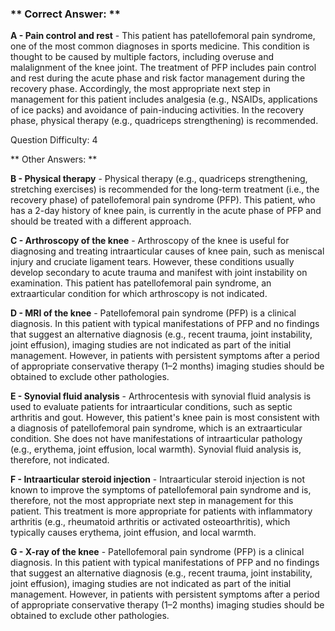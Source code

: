 ### ** Correct Answer: **

**A - Pain control and rest** - This patient has patellofemoral pain syndrome, one of the most common diagnoses in sports medicine. This condition is thought to be caused by multiple factors, including overuse and malalignment of the knee joint. The treatment of PFP includes pain control and rest during the acute phase and risk factor management during the recovery phase. Accordingly, the most appropriate next step in management for this patient includes analgesia (e.g., NSAIDs, applications of ice packs) and avoidance of pain-inducing activities. In the recovery phase, physical therapy (e.g., quadriceps strengthening) is recommended.

Question Difficulty: 4

** Other Answers: **

**B - Physical therapy** - Physical therapy (e.g., quadriceps strengthening, stretching exercises) is recommended for the long-term treatment (i.e., the recovery phase) of patellofemoral pain syndrome (PFP). This patient, who has a 2-day history of knee pain, is currently in the acute phase of PFP and should be treated with a different approach.

**C - Arthroscopy of the knee** - Arthroscopy of the knee is useful for diagnosing and treating intraarticular causes of knee pain, such as meniscal injury and cruciate ligament tears. However, these conditions usually develop secondary to acute trauma and manifest with joint instability on examination. This patient has patellofemoral pain syndrome, an extraarticular condition for which arthroscopy is not indicated.

**D - MRI of the knee** - Patellofemoral pain syndrome (PFP) is a clinical diagnosis. In this patient with typical manifestations of PFP and no findings that suggest an alternative diagnosis (e.g., recent trauma, joint instability, joint effusion), imaging studies are not indicated as part of the initial management. However, in patients with persistent symptoms after a period of appropriate conservative therapy (1–2 months) imaging studies should be obtained to exclude other pathologies.

**E - Synovial fluid analysis** - Arthrocentesis with synovial fluid analysis is used to evaluate patients for intraarticular conditions, such as septic arthritis and gout. However, this patient's knee pain is most consistent with a diagnosis of patellofemoral pain syndrome, which is an extraarticular condition. She does not have manifestations of intraarticular pathology (e.g., erythema, joint effusion, local warmth). Synovial fluid analysis is, therefore, not indicated.

**F - Intraarticular steroid injection** - Intraarticular steroid injection is not known to improve the symptoms of patellofemoral pain syndrome and is, therefore, not the most appropriate next step in management for this patient. This treatment is more appropriate for patients with inflammatory arthritis (e.g., rheumatoid arthritis or activated osteoarthritis), which typically causes erythema, joint effusion, and local warmth.

**G - X-ray of the knee** - Patellofemoral pain syndrome (PFP) is a clinical diagnosis. In this patient with typical manifestations of PFP and no findings that suggest an alternative diagnosis (e.g., recent trauma, joint instability, joint effusion), imaging studies are not indicated as part of the initial management. However, in patients with persistent symptoms after a period of appropriate conservative therapy (1–2 months) imaging studies should be obtained to exclude other pathologies.

